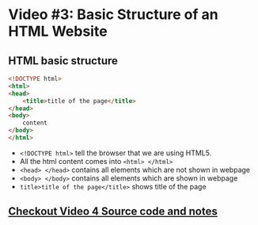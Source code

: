 # Video #3: Basic Structure of an HTML Website

## HTML basic structure
```html
<!DOCTYPE html>
<html>
<head>
    <title>title of the page</title>
</head>
<body>
    content
</body>
</html>
```
- `<!DOCTYPE html>` tell the browser that we are using HTML5.
- All the html content comes into `<html> </html>`
- `<head> </head>` contains all elements which are not shown in webpage
- `<body> </body>` contains all elements which are shown in webpage
- `title>title of the page</title>` shows title of the page

## [Checkout Video 4 Source code and notes](https://github.com/CodeWithHarry/Sigma-Web-Dev-Course/tree/main/Video%2004)